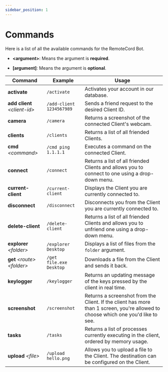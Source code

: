 ```yaml
---
sidebar_position: 1
---
```


# Commands

Here is a list of all the available commands for the RemoteCord Bot.

- **&lt;argument&gt;**: Means the argument is **required**.

- **[argument]**: Means the argument is **optional**.

| Command                                  | Example                  | Usage                                                                                                                             |
| ---------------------------------------- | ------------------------ | --------------------------------------------------------------------------------------------------------------------------------- |
| **activate**                             | `/activate`              | Activates your account in our database.                                                                                           |
| **add client** _&lt;client-id&gt;_       | `/add-client 1234567989` | Sends a friend request to the desired Client ID.                                                                                  |
| **camera**                               | `/camera`                | Returns a screenshot of the connected Client's webcam.                                                                            |
| **clients**                              | `/clients`               | Returns a list of all friended Clients.                                                                                           |
| **cmd** _&lt;command&gt;_                | `/cmd ping 1.1.1.1`      | Executes a command on the connected Client.                                                                                       |
| **connect**                              | `/connect`               | Returns a list of all friended Clients and allows you to connect to one using a drop-down menu.                                   |
| **current-client**                       | `/current-client`        | Displays the Client you are currently connected to.                                                                               |
| **disconnect**                           | `/disconnect`            | Disconnects you from the Client you are currently connected to.                                                                   |
| **delete-client**                        | `/delete-client`         | Returns a list of all friended Clients and allows you to unfriend one using a drop-down menu.                                     |
| **explorer** _&lt;folder&gt;_            | `/explorer Desktop`      | Displays a list of files from the `folder` argument.                                                                              |
| **get** _&lt;route&gt;_ _&lt;folder&gt;_ | `/get file.exe Desktop`  | Downloads a file from the Client and sends it back.                                                                               |
| **keylogger**                            | `/keylogger`             | Returns an updating message of the keys pressed by the client in real time.                                                       |
| **screenshot**                           | `/screenshot`            | Returns a screenshot from the Client. If the client has more than 1 screen, you're allowed to choose which one you'd like to see. |
| **tasks**                                | `/tasks`                 | Returns a list of processes currently executing in the client, ordered by memory usage.                                           |
| **upload** _&lt;file&gt;_                | `/upload hello.png`      | Allows you to upload a file to the Client. The destination can be configured on the Client.                                       |
